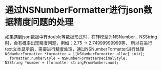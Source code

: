 # 通过NSNumberFormatter进行json数据精度问题的处理
  如果遇到json数据中有double等数据形式时，在转模型为NSNumber，NSString时，会有概率出现精度问题，例如：2.75 -> 2.74999999999等，
  所以在进行text文本显示前，需要进行精度处理，通过NSNumberFormatter进行处理
    ```  NSNumberFormatter *formatter = [[NSNumberFormatter alloc] init];
         formatter.numberStyle = NSNumberFormatterDecimalStyle;
         NSString *number = [formatter stringFromNumber:num];
    ```

